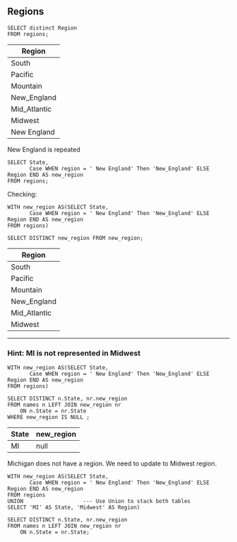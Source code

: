 ## Regions

```
SELECT distinct Region 
FROM regions;
```


| Region |  
|--|
| South | 
| Pacific|
| Mountain|
|New_England |
| Mid_Atlantic|
| Midwest|
| New England|

New England is repeated

```
SELECT State,
	   Case WHEN region = ' New England' Then 'New_England' ELSE Region END AS new_region
FROM regions;
```

Checking:

```
WITH new_region AS(SELECT State,
	   Case WHEN region = ' New England' Then 'New_England' ELSE Region END AS new_region
FROM regions)

SELECT DISTINCT new_region FROM new_region;
```

| Region |  
|--|
| South | 
| Pacific|
| Mountain|
|New_England |
| Mid_Atlantic|
| Midwest|

---

### Hint: MI is not represented in Midwest

```
WITH new_region AS(SELECT State,
	   Case WHEN region = ' New England' Then 'New_England' ELSE Region END AS new_region
FROM regions)

SELECT DISTINCT n.State, nr.new_region
FROM names n LEFT JOIN new_region nr
	ON n.State = nr.State
WHERE new_region IS NULL ;
```

| State |new_region  |
|--|--|
| MI |null  |

Michigan does not have a region. We need to update to Midwest region.

```
WITH new_region AS(SELECT State,
	   Case WHEN region = ' New England' Then 'New_England' ELSE Region END AS new_region
FROM regions
UNION					--- Use Union to stack both tables 
SELECT 'MI' AS State, 'Midwest' AS Region)

SELECT DISTINCT n.State, nr.new_region
FROM names n LEFT JOIN new_region nr
	ON n.State = nr.State;
```
